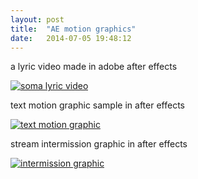 ```yaml
---
layout: post
title:  "AE motion graphics"
date:   2014-07-05 19:48:12
---
```

a lyric video made in adobe after effects

[![soma lyric video](https://img.youtube.com/vi/AFKdIp6MkL0/0.jpg)](https://www.youtube.com/watch?v=AFKdIp6MkL0)


text motion graphic sample in after effects

[![text motion graphic](https://img.youtube.com/vi/-1X2ebmbzPs/0.jpg)](https://www.youtube.com/watch?v=-1X2ebmbzPs)


stream intermission graphic in after effects

[![intermission graphic](https://img.youtube.com/vi/peOBiAp4-zQ/0.jpg)](https://www.youtube.com/watch?v=peOBiAp4-zQ)
